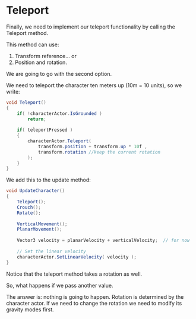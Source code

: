 # Teleport

Finally, we need to implement our teleport functionality by calling the Teleport method. 

This method can use:

1. Transform reference... or 
2. Position and rotation. 

We are going to go with the second option. 

We need to teleport the character ten meters up \(10m = 10 units\), so we write:

```csharp
void Teleport()
{
    if( !characterActor.IsGrounded )
        return;
    
    if( teleportPressed )
    {
        characterActor.Teleport( 
            transform.position + transform.up * 10f , 
            transform.rotation //keep the current rotation
        );
    }
}
```

We add this to the update method:

```csharp
void UpdateCharacter()
{
    Teleport();
    Crouch();
    Rotate();
    
    VerticalMovement();
    PlanarMovement();    
    
    Vector3 velocity = planarVelocity + verticalVelocity;  // for now
    
    // Set the linear velocity
    characterActor.SetLinearVelocity( velocity );
}
```

Notice that the teleport method takes a rotation as well. 

So, what happens if we pass another value.

The answer is: nothing is going to happen. Rotation is determined by the character actor. If we need to change the rotation we need to modify its gravity modes first.



